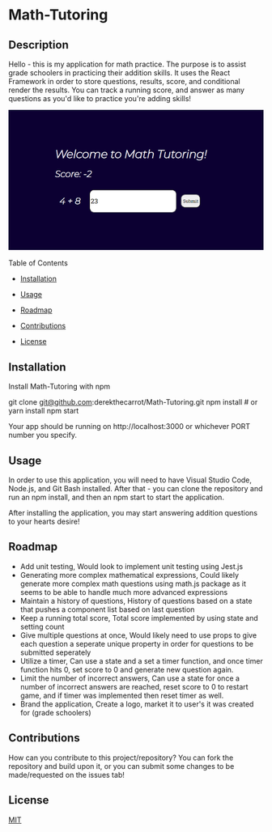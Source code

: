 # Math-Tutoring

## Description

Hello - this is my application for math practice. The purpose is to assist grade schoolers in practicing their addition skills. It uses the React Framework in order to store questions, results, score, and conditional render the results. You can track a running score, and answer as many questions as you'd like to practice you're adding skills!


![My Website](https://github.com/derekthecarrot/Math-Tutoring/blob/main/public/images/screenshot.PNG)

Table of Contents

* [Installation](#installation)

* [Usage](#usage)

* [Roadmap](#roadmap)

* [Contributions](#contributions)

* [License](#license)

## Installation

Install Math-Tutoring with npm

git clone git@github.com:derekthecarrot/Math-Tutoring.git
npm install # or yarn install
npm start  

Your app should be running on http://localhost:3000 or whichever PORT number you specify.



## Usage

In order to use this application, you will need to have Visual Studio Code, Node.js, and Git Bash installed. After that - you can clone the repository and run an npm install, and then an npm start to start the application.

After installing the application, you may start answering addition questions to your hearts desire!


## Roadmap

 - Add unit testing, Would look to implement unit testing using Jest.js
 - Generating more complex mathematical expressions, Could likely generate more complex math questions using math.js package as it seems to be able to handle much more advanced expressions
 - Maintain a history of questions, History of questions based on a state that pushes a component list based on last question
 - Keep a running total score, Total score implemented by using state and setting count
 - Give multiple questions at once, Would likely need to use props to give each question a seperate unique property in order for questions to be submitted seperately
 - Utilize a timer, Can use a state and a set a timer function, and once timer function hits 0, set score to 0 and generate new question again.
 - Limit the number of incorrect answers, Can use a state for once a number of incorrect answers are reached, reset score to 0 to restart game, and if timer was implemented then reset timer as well.
 - Brand the application, Create a logo, market it to user's it was created for (grade schoolers)

## Contributions

How can you contribute to this project/repository? You can fork the repository and build upon it, or you can submit some changes to be made/requested on the issues tab!

## License

[MIT](https://choosealicense.com/licenses/mit/)

